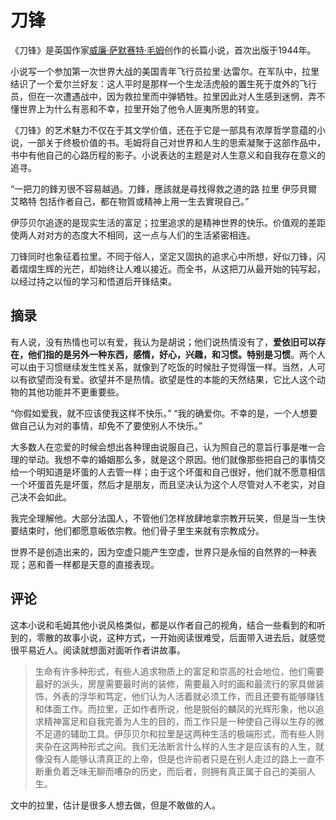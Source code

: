 # 刀锋

《刀锋》是英国作家[威廉·萨默赛特·毛姆](https://baike.baidu.com/item/威廉·萨默赛特·毛姆/7737313?fromModule=lemma_inlink)创作的长篇小说，首次出版于1944年。

小说写一个参加第一次世界大战的美国青年飞行员拉里·达雷尔。在军队中，拉里结识了一个爱尔兰好友：这人平时是那样一个生龙活虎般的置生死于度外的飞行员，但在一次遭遇战中，因为救拉里而中弹牺牲。拉里因此对人生感到迷惘，弄不懂世界上为什么有恶和不幸，拉里开始了他令人匪夷所思的转变。

《刀锋》的艺术魅力不仅在于其文学价值，还在于它是一部具有浓厚哲学意蕴的小说，一部关于终极价值的书。毛姆将自己对世界和人生的思索凝聚于这部作品中，书中有他自己的心路历程的影子。小说表达的主题是对人生意义和自我存在意义的追寻。

“一把刀的鋒刃很不容易越過。刀鋒，應該就是尋找得救之道的路 拉里 伊莎貝爾 艾略特 包括作者自己，都在物質或精神上用一生去實現自己。”

伊莎贝尔追逐的是现实生活的富足；拉里追求的是精神世界的快乐。价值观的差距使两人对对方的态度大不相同，这一点与人们的生活紧密相连。

刀锋同时也象征着拉里。不同于俗人，坚定又固执的追求心中所想，好似刀锋，闪着熠熠生辉的光芒，却始终让人难以接近。而全书，从这把刀从最开始的钝写起，以经过持之以恒的学习和悟道后开锋结束。

## 摘录

有人说，没有热情也可以有爱，我认为是胡说；他们说热情没有了，**爱依旧可以存在，他们指的是另外一种东西，感情，好心，兴趣，和习惯。特别是习惯**。两个人可以由于习惯继续发生性关系，就像到了吃饭的时候肚子觉得饿一样。当然，人可以有欲望而没有爱。欲望并不是热情。欲望是性的本能的天然结果，它比人这个动物的其他功能并不更重要些。

“你假如爱我，就不应该使我这样不快乐。” “我的确爱你。不幸的是，一个人想要做自己认为对的事情，却免不了要使别人不快乐。”

大多数人在恋爱的时候会想出各种理由说服自己，认为照自己的意旨行事是唯一合理的举动。我想不幸的婚姻那么多，就是这个原因。他们就像那些把自己的事情交给一个明知道是坏蛋的人去管一样；由于这个坏蛋和自己很好，他们就不愿意相信一个坏蛋首先是坏蛋，然后才是朋友，而且坚决认为这个人尽管对人不老实，对自己决不会如此。

我完全理解他。大部分法国人，不管他们怎样放肆地拿宗教开玩笑，但是当一生快要结束时，他们都愿意皈依宗教。他们骨子里生来就有宗教成分。

世界不是创造出来的，因为空虚只能产生空虚，世界只是永恒的自然界的一种表现；恶和善一样都是天意的直接表现。

## 评论

这本小说和毛姆其他小说风格类似，都是以作者自己的视角，结合一些看到的和听到的，零散的故事小说，这种方式，一开始阅读很难受，后面带入进去后，就感觉很平易近人。阅读就想面对面听作者讲故事。

> 生命有许多种形式，有些人追求物质上的富足和崇高的社会地位，他们需要最好的派头，房屋需要最时尚的装修，需要最入时的画和最流行的家具做装饰，外表的浮华和笃定，他们认为人活着就必须工作，而且还要有能够赚钱和体面工作。而拉里，正如作者所说，他是脱俗的麟凤的光辉形象，他以追求精神富足和自我完善为人生的目的，而工作只是一种使自己得以生存的微不足道的辅助工具。伊莎贝尔和拉里是这两种生活的极端形式，而有些人则夹杂在这两种形式之间。我们无法断言什么样的人生才是应该有的人生，就像没有人能够认清真正的上帝，但是也许前者只是在别人走过的路上一直不断重负着乏味无聊而嘈杂的历史，而后者，则拥有真正属于自己的美丽人生。

文中的拉里，估计是很多人想去做，但是不敢做的人。